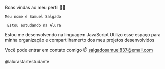   Boas vindas ao meu perfil 💙💙

    Meu nome é Samuel Salgado

     Estou estudando na Alura
Estou me desenvolvendo na linguagem JavaScript
Utilizo esse espaço para minha organização e compartilhamento dos meu projetos desenvolvidos

  Você pode entrar em contato comigo 📫
salgadosamuel837@email.com

@alurastartestudante
